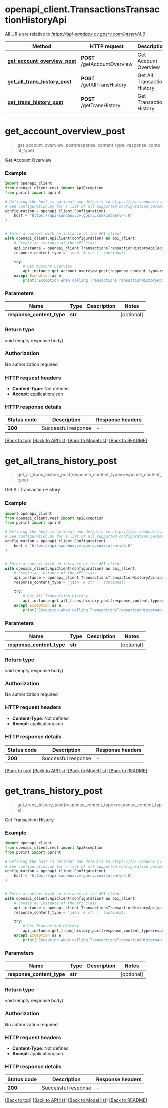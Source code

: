 # openapi_client.TransactionsTransactionHistoryApi

All URIs are relative to *https://api-sandbox.cv.gpsrv.com/intserv/4.0*

Method | HTTP request | Description
------------- | ------------- | -------------
[**get_account_overview_post**](TransactionsTransactionHistoryApi.md#get_account_overview_post) | **POST** /getAccountOverview | Get Account Overview
[**get_all_trans_history_post**](TransactionsTransactionHistoryApi.md#get_all_trans_history_post) | **POST** /getAllTransHistory | Get All Transaction History
[**get_trans_history_post**](TransactionsTransactionHistoryApi.md#get_trans_history_post) | **POST** /getTransHistory | Get Transaction History


# **get_account_overview_post**
> get_account_overview_post(response_content_type=response_content_type)

Get Account Overview

### Example


```python
import openapi_client
from openapi_client.rest import ApiException
from pprint import pprint

# Defining the host is optional and defaults to https://api-sandbox.cv.gpsrv.com/intserv/4.0
# See configuration.py for a list of all supported configuration parameters.
configuration = openapi_client.Configuration(
    host = "https://api-sandbox.cv.gpsrv.com/intserv/4.0"
)


# Enter a context with an instance of the API client
with openapi_client.ApiClient(configuration) as api_client:
    # Create an instance of the API class
    api_instance = openapi_client.TransactionsTransactionHistoryApi(api_client)
    response_content_type = 'json' # str |  (optional)

    try:
        # Get Account Overview
        api_instance.get_account_overview_post(response_content_type=response_content_type)
    except Exception as e:
        print("Exception when calling TransactionsTransactionHistoryApi->get_account_overview_post: %s\n" % e)
```



### Parameters


Name | Type | Description  | Notes
------------- | ------------- | ------------- | -------------
 **response_content_type** | **str**|  | [optional] 

### Return type

void (empty response body)

### Authorization

No authorization required

### HTTP request headers

 - **Content-Type**: Not defined
 - **Accept**: application/json

### HTTP response details

| Status code | Description | Response headers |
|-------------|-------------|------------------|
**200** | Successful response |  -  |

[[Back to top]](#) [[Back to API list]](../README.md#documentation-for-api-endpoints) [[Back to Model list]](../README.md#documentation-for-models) [[Back to README]](../README.md)

# **get_all_trans_history_post**
> get_all_trans_history_post(response_content_type=response_content_type)

Get All Transaction History

### Example


```python
import openapi_client
from openapi_client.rest import ApiException
from pprint import pprint

# Defining the host is optional and defaults to https://api-sandbox.cv.gpsrv.com/intserv/4.0
# See configuration.py for a list of all supported configuration parameters.
configuration = openapi_client.Configuration(
    host = "https://api-sandbox.cv.gpsrv.com/intserv/4.0"
)


# Enter a context with an instance of the API client
with openapi_client.ApiClient(configuration) as api_client:
    # Create an instance of the API class
    api_instance = openapi_client.TransactionsTransactionHistoryApi(api_client)
    response_content_type = 'json' # str |  (optional)

    try:
        # Get All Transaction History
        api_instance.get_all_trans_history_post(response_content_type=response_content_type)
    except Exception as e:
        print("Exception when calling TransactionsTransactionHistoryApi->get_all_trans_history_post: %s\n" % e)
```



### Parameters


Name | Type | Description  | Notes
------------- | ------------- | ------------- | -------------
 **response_content_type** | **str**|  | [optional] 

### Return type

void (empty response body)

### Authorization

No authorization required

### HTTP request headers

 - **Content-Type**: Not defined
 - **Accept**: application/json

### HTTP response details

| Status code | Description | Response headers |
|-------------|-------------|------------------|
**200** | Successful response |  -  |

[[Back to top]](#) [[Back to API list]](../README.md#documentation-for-api-endpoints) [[Back to Model list]](../README.md#documentation-for-models) [[Back to README]](../README.md)

# **get_trans_history_post**
> get_trans_history_post(response_content_type=response_content_type)

Get Transaction History

### Example


```python
import openapi_client
from openapi_client.rest import ApiException
from pprint import pprint

# Defining the host is optional and defaults to https://api-sandbox.cv.gpsrv.com/intserv/4.0
# See configuration.py for a list of all supported configuration parameters.
configuration = openapi_client.Configuration(
    host = "https://api-sandbox.cv.gpsrv.com/intserv/4.0"
)


# Enter a context with an instance of the API client
with openapi_client.ApiClient(configuration) as api_client:
    # Create an instance of the API class
    api_instance = openapi_client.TransactionsTransactionHistoryApi(api_client)
    response_content_type = 'json' # str |  (optional)

    try:
        # Get Transaction History
        api_instance.get_trans_history_post(response_content_type=response_content_type)
    except Exception as e:
        print("Exception when calling TransactionsTransactionHistoryApi->get_trans_history_post: %s\n" % e)
```



### Parameters


Name | Type | Description  | Notes
------------- | ------------- | ------------- | -------------
 **response_content_type** | **str**|  | [optional] 

### Return type

void (empty response body)

### Authorization

No authorization required

### HTTP request headers

 - **Content-Type**: Not defined
 - **Accept**: application/json

### HTTP response details

| Status code | Description | Response headers |
|-------------|-------------|------------------|
**200** | Successful response |  -  |

[[Back to top]](#) [[Back to API list]](../README.md#documentation-for-api-endpoints) [[Back to Model list]](../README.md#documentation-for-models) [[Back to README]](../README.md)

